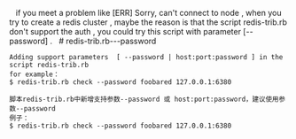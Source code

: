     
    if you meet a problem like [ERR] Sorry, can't connect to node , when you try to create a redis cluster , maybe the reason is that the script redis-trib.rb don't support the auth , you could try this script with parameter [--password] .
   
    # redis-trib.rb---password
    
    Adding support parameters  [ --password | host:port:password ] in the script redis-trib.rb
    for example：
    $ redis-trib.rb check --password foobared 127.0.0.1:6380
    
    脚本redis-trib.rb中新增支持参数--password 或 host:port:password，建议使用参数--password
    例子：
    $ redis-trib.rb check --password foobared 127.0.0.1:6380
